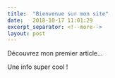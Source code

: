 ```yaml
---
title:  "Bienvenue sur mon site"
date:   2018-10-17 11:01:29
excerpt_separator: <!--more-->
layout: post
---
```

Découvrez mon premier article...
<!--more-->
 Une info super cool !